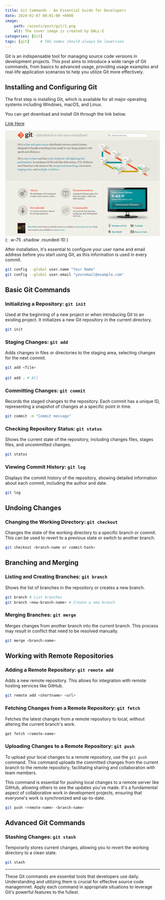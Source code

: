 ```yaml
---
title: Git Commands - An Essential Guide for Developers
date: 2024-02-07 00:01:00 +0900
image: 
    path: /assets/post/git/1.png
    alt: The cover image is created by DALL-E
categories: [Git]
tags: [git]     # TAG names should always be lowercase
---
```


Git is an indispensable tool for managing source code versions in development projects.
This post aims to introduce a wide range of Git commands, from basics to advanced usage, providing usage examples and real-life application scenarios to help you utilize Git more effectively.

## Installing and Configuring Git
The first step is installing Git, which is available for all major operating systems including Windows, macOS, and Linux.

You can get download and install Git through the link below.

[Link Here](https://git-scm.com/)

![image](assets/post/git/0.png){: .w-75 .shadow .rounded-10 }

After installation, it's essential to configure your user name and email address before you start using Git, as this information is used in every commit.

```bash
git config --global user.name "Your Name"
git config --global user.email "youremail@example.com"
```

## Basic Git Commands
### Initializing a Repository: `git init`

Used at the beginning of a new project or when introducing Git to an existing project.
It initializes a new Git repository in the current directory.
```bash
git init
```
### Staging Changes: `git add`

Adds changes in files or directories to the staging area, selecting changes for the next commit.
```bash
git add <file>

git add . # All
```
### Committing Changes: `git commit`

Records the staged changes to the repository.
Each commit has a unique ID, representing a snapshot of changes at a specific point in time.
```bash
git commit -m "Commit message"
```
### Checking Repository Status: `git status`

Shows the current state of the repository, including changes files, stages files, and uncommitted changes.
```bash
git status
```
### Viewing Commit History: `git log`

Displays the commit history of the repository, showing detailed information about each commit, including the author and date.
```bash
git log
```

## Undoing Changes
### Changing the Working Directory: `git checkout`

Changes the state of the working directory to a specific branch or commit.
This can be used to revert to a previous state or switch to another branch.
```bash
git checkout <branch-name or commit-hash>
```

## Branching and Merging
### Listing and Creating Branches: `git branch`

Shows the list of branches in the repository or creates a new branch.
```bash
git branch # List branches
git branch <new-branch-name> # Create a new branch
```
### Merging Branches: `git merge`

Merges changes from another branch into the current branch.
This process may result in conflict that need to be resolved manually.
```bash
git merge <branch-name>
```

## Working with Remote Repositories
### Adding a Remote Repository: `git remote add`

Adds a new remote repository.
This allows for integration with remote hosting services like GitHub.
```bash
git remote add <shortname> <url>
```
### Fetching Changes from a Remote Repository: `git fetch`

Fetches the latest changes from a remote repository to local, without altering the current branch's work.
```bash
get fetch <remote-name>
```

### Uploading Changes to a Remote Repository: `git push`
To upload your local changes to a remote repository, use the `git push` command.
This command uploads the committed changes from the current branch to the remote repository, facilitating sharing and collaboration with team members.

This command is essential for pushing local changes to a remote server like GitHub, allowing others to see the updates you've made.
It's a fundamental aspect of collaborative work in development projects, ensuring that everyone's work is synchronized and up-to-date.
```bash
git push <remote-name> <branch-name>
```

## Advanced Git Commands
### Stashing Changes: `git stash`

Temporarily stores current changes, allowing you to revert the working directory to a clean state.
```bash
git stash
```

---

These Git commands are essential tools that developers use daily.
Understanding and utilizing them is crucial for effective source code managemnet.
Apply each command in appropriate situations to leverage Git's powerful features to the fullest.